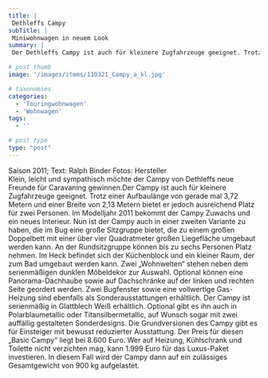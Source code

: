 ```yaml
---
title: |
 Dethleffs Campy
subTitle: |
 Miniwohnwagen in neuem Look
summary: |
 Der Dethleffs Campy ist auch für kleinere Zugfahrzeuge geeignet. Trotz einer Aufbaulänge von gerade mal 3,72 Metern und einer Breite von 2,13 Metern bietet er ausreichend Platz für zwei Personen. Im Modelljahr 2011 ist der Campy auch in einer zweiten Variante mit einer zum Bett umbaubaren Sitzgruppe im Bug zu haben. Der Preis für den Campy beginnt bei 8.600 Euro.

# post thumb
image: '/images/items/110321_Campy_a_kl.jpg'

# taxonomies
categories: 
  - 'Touringwohnwagen'
  - 'Wohnwagen'
tags:
  - ''

# post type
type: "post"
---
```


Saison 2011; Text: Ralph Binder Fotos: Hersteller  
Klein, leicht und sympathisch möchte der Campy von Dethleffs neue Freunde für Caravaning gewinnen.Der Campy ist auch für kleinere Zugfahrzeuge geeignet. Trotz einer Aufbaulänge von gerade mal 3,72 Metern und einer Breite von 2,13 Metern bietet er jedoch ausreichend Platz für zwei Personen. Im Modelljahr 2011 bekommt der Campy Zuwachs und ein neues Interieur. Nun ist der Campy auch in einer zweiten Variante zu haben, die im Bug eine große Sitzgruppe bietet, die zu einem großen Doppelbett mit einer über vier Quadratmeter großen Liegefläche umgebaut werden kann. An der Rundsitzgruppe können bis zu sechs Personen Platz nehmen. Im Heck befindet sich der Küchenblock und ein kleiner Raum, der zum Bad umgebaut werden kann. Zwei „Wohnwelten“ stehen neben dem serienmäßigen dunklen Möbeldekor zur Auswahl. Optional können eine Panorama-Dachhaube sowie auf Dachschränke auf der linken und rechten Seite geordert werden. Zwei Bugfenster sowie eine vollwertige Gas-Heizung sind ebenfalls als Sonderausstattungen erhältlich. Der Campy ist serienmäßig in Glattblech Weiß erhältlich. Optional gibt es ihn auch in Polarblaumetallic oder Titansilbermetallic, auf Wunsch sogar mit zwei auffällig gestalteten Sonderdesigns. Die Grundversionen des Campy gibt es für Einsteiger mit bewusst reduzierter Ausstattung. Der Preis für diesen „Basic Campy“ liegt bei 8.600 Euro. Wer auf Heizung, Kühlschrank und Toilette nicht verzichten mag, kann 1.999 Euro für das Luxus-Paket investieren. In diesem Fall wird der Campy dann auf ein zulässiges Gesamtgewicht von 900 kg aufgelastet.